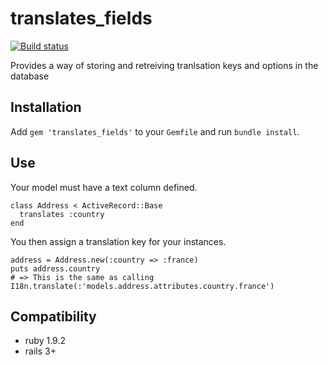 # translates_fields

[![Build status](https://secure.travis-ci.org/Locale/translates_fields.png)](http://travis-ci.org/Locale/translates_fields)

Provides a way of storing and retreiving tranlsation keys and options in the database

## Installation

Add `gem 'translates_fields'` to your `Gemfile` and run `bundle install`.

## Use

Your model must have a text column defined.

    class Address < ActiveRecord::Base
      translates :country
    end

You then assign a translation key for your instances.

    address = Address.new(:country => :france)
    puts address.country 
    # => This is the same as calling I18n.translate(:'models.address.attributes.country.france')


## Compatibility

* ruby 1.9.2
* rails 3+